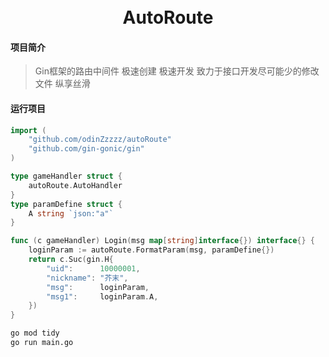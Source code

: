 <div align="center">
<br/>
<br/>
  <h1 align="center">
    AutoRoute
  </h1>
</div>

#### 项目简介
>  Gin框架的路由中间件
>  极速创建 极速开发
>  致力于接口开发尽可能少的修改文件
>  纵享丝滑




#### 运行项目

``` gameHandler.go
import (
	"github.com/odinZzzzz/autoRoute"
	"github.com/gin-gonic/gin"
)

type gameHandler struct {
	autoRoute.AutoHandler
}
type paramDefine struct {
	A string `json:"a"`
}

func (c gameHandler) Login(msg map[string]interface{}) interface{} {
	loginParam := autoRoute.FormatParam(msg, paramDefine{})
	return c.Suc(gin.H{
		"uid":      10000001,
		"nickname": "芥末",
		"msg":      loginParam,
		"msg1":     loginParam.A,
	})
}
```
```bash
go mod tidy
go run main.go
```
